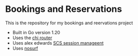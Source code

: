 # Bookings and Reservations
This is the repository for my bookings and reervations project

- Built in Go version 1.20
- Uses the [chi router](https://github.com/go-chi/chi)
- Uses alex edwards [SCS session manageent](https://github.com/alexedwards/scs)
- Uses [nosurf](https://github.com/justinas/nosurf)
